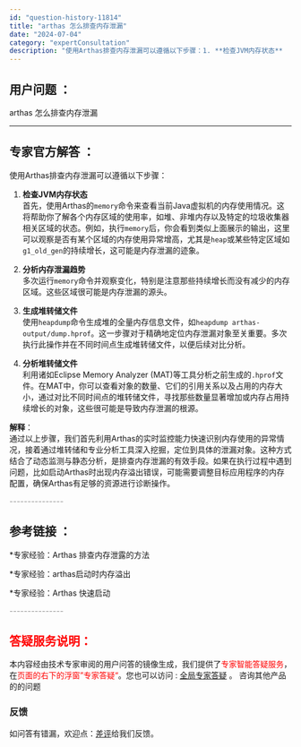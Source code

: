 ```yaml
---
id: "question-history-11814"
title: "arthas 怎么排查内存泄漏"
date: "2024-07-04"
category: "expertConsultation"
description: "使用Arthas排查内存泄漏可以遵循以下步骤：1. **检查JVM内存状态**     首先，使用Arthas的`memory`命令来查看当前Java虚拟机的内存使用情况。这将帮助你了解各个内存区域的使用率，如堆、非堆内存以及特定的垃圾收集器相关区域的状态。例如，执行`memory`后，你会看到类似"
---
```


## 用户问题 ： 
 arthas 怎么排查内存泄漏  

---------------
## 专家官方解答 ：

使用Arthas排查内存泄漏可以遵循以下步骤：

1. **检查JVM内存状态**  
   首先，使用Arthas的`memory`命令来查看当前Java虚拟机的内存使用情况。这将帮助你了解各个内存区域的使用率，如堆、非堆内存以及特定的垃圾收集器相关区域的状态。例如，执行`memory`后，你会看到类似上面展示的输出，这里可以观察是否有某个区域的内存使用异常增高，尤其是`heap`或某些特定区域如`g1_old_gen`的持续增长，这可能是内存泄漏的迹象。

2. **分析内存泄漏趋势**  
   多次运行`memory`命令并观察变化，特别是注意那些持续增长而没有减少的内存区域。这些区域很可能是内存泄漏的源头。

3. **生成堆转储文件**  
   使用`heapdump`命令生成堆的全量内存信息文件，如`heapdump arthas-output/dump.hprof`。这一步骤对于精确地定位内存泄漏对象至关重要。多次执行此操作并在不同时间点生成堆转储文件，以便后续对比分析。

4. **分析堆转储文件**  
   利用诸如Eclipse Memory Analyzer (MAT)等工具分析之前生成的`.hprof`文件。在MAT中，你可以查看对象的数量、它们的引用关系以及占用的内存大小，通过对比不同时间点的堆转储文件，寻找那些数量显著增加或内存占用持续增长的对象，这些很可能是导致内存泄漏的根源。

**解释**：  
通过以上步骤，我们首先利用Arthas的实时监控能力快速识别内存使用的异常情况，接着通过堆转储和专业分析工具深入挖掘，定位到具体的泄漏对象。这种方式结合了动态监测与静态分析，是排查内存泄漏的有效手段。如果在执行过程中遇到问题，比如启动Arthas时出现内存溢出错误，可能需要调整目标应用程序的内存配置，确保Arthas有足够的资源进行诊断操作。


<font color="#949494">---------------</font> 


## 参考链接 ：

*专家经验：Arthas 排查内存泄露的方法 
 
 *专家经验：arthas启动时内存溢出 
 
 *专家经验：Arthas 快速启动 


 <font color="#949494">---------------</font> 
 


## <font color="#FF0000">答疑服务说明：</font> 

本内容经由技术专家审阅的用户问答的镜像生成，我们提供了<font color="#FF0000">专家智能答疑服务</font>，在<font color="#FF0000">页面的右下的浮窗”专家答疑“</font>。您也可以访问 : [全局专家答疑](https://answer.opensource.alibaba.com/docs/intro) 。 咨询其他产品的的问题

### 反馈
如问答有错漏，欢迎点：[差评](https://ai.nacos.io/user/feedbackByEnhancerGradePOJOID?enhancerGradePOJOId=16058)给我们反馈。
